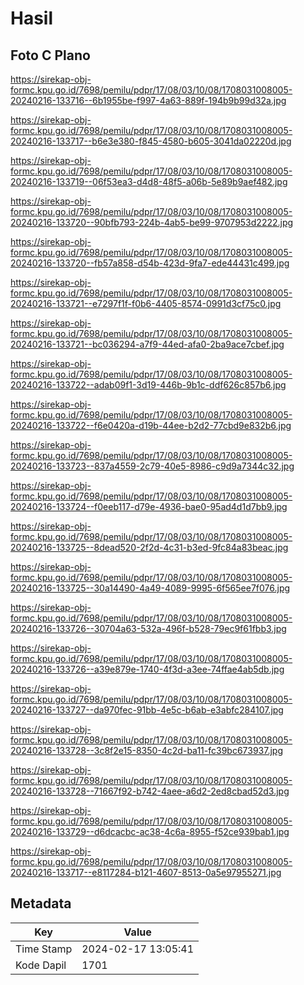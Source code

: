 # Hasil

## Foto C Plano

https://sirekap-obj-formc.kpu.go.id/7698/pemilu/pdpr/17/08/03/10/08/1708031008005-20240216-133716--6b1955be-f997-4a63-889f-194b9b99d32a.jpg

https://sirekap-obj-formc.kpu.go.id/7698/pemilu/pdpr/17/08/03/10/08/1708031008005-20240216-133717--b6e3e380-f845-4580-b605-3041da02220d.jpg

https://sirekap-obj-formc.kpu.go.id/7698/pemilu/pdpr/17/08/03/10/08/1708031008005-20240216-133719--06f53ea3-d4d8-48f5-a06b-5e89b9aef482.jpg

https://sirekap-obj-formc.kpu.go.id/7698/pemilu/pdpr/17/08/03/10/08/1708031008005-20240216-133720--90bfb793-224b-4ab5-be99-9707953d2222.jpg

https://sirekap-obj-formc.kpu.go.id/7698/pemilu/pdpr/17/08/03/10/08/1708031008005-20240216-133720--fb57a858-d54b-423d-9fa7-ede44431c499.jpg

https://sirekap-obj-formc.kpu.go.id/7698/pemilu/pdpr/17/08/03/10/08/1708031008005-20240216-133721--e7297f1f-f0b6-4405-8574-0991d3cf75c0.jpg

https://sirekap-obj-formc.kpu.go.id/7698/pemilu/pdpr/17/08/03/10/08/1708031008005-20240216-133721--bc036294-a7f9-44ed-afa0-2ba9ace7cbef.jpg

https://sirekap-obj-formc.kpu.go.id/7698/pemilu/pdpr/17/08/03/10/08/1708031008005-20240216-133722--adab09f1-3d19-446b-9b1c-ddf626c857b6.jpg

https://sirekap-obj-formc.kpu.go.id/7698/pemilu/pdpr/17/08/03/10/08/1708031008005-20240216-133722--f6e0420a-d19b-44ee-b2d2-77cbd9e832b6.jpg

https://sirekap-obj-formc.kpu.go.id/7698/pemilu/pdpr/17/08/03/10/08/1708031008005-20240216-133723--837a4559-2c79-40e5-8986-c9d9a7344c32.jpg

https://sirekap-obj-formc.kpu.go.id/7698/pemilu/pdpr/17/08/03/10/08/1708031008005-20240216-133724--f0eeb117-d79e-4936-bae0-95ad4d1d7bb9.jpg

https://sirekap-obj-formc.kpu.go.id/7698/pemilu/pdpr/17/08/03/10/08/1708031008005-20240216-133725--8dead520-2f2d-4c31-b3ed-9fc84a83beac.jpg

https://sirekap-obj-formc.kpu.go.id/7698/pemilu/pdpr/17/08/03/10/08/1708031008005-20240216-133725--30a14490-4a49-4089-9995-6f565ee7f076.jpg

https://sirekap-obj-formc.kpu.go.id/7698/pemilu/pdpr/17/08/03/10/08/1708031008005-20240216-133726--30704a63-532a-496f-b528-79ec9f61fbb3.jpg

https://sirekap-obj-formc.kpu.go.id/7698/pemilu/pdpr/17/08/03/10/08/1708031008005-20240216-133726--a39e879e-1740-4f3d-a3ee-74ffae4ab5db.jpg

https://sirekap-obj-formc.kpu.go.id/7698/pemilu/pdpr/17/08/03/10/08/1708031008005-20240216-133727--da970fec-91bb-4e5c-b6ab-e3abfc284107.jpg

https://sirekap-obj-formc.kpu.go.id/7698/pemilu/pdpr/17/08/03/10/08/1708031008005-20240216-133728--3c8f2e15-8350-4c2d-ba11-fc39bc673937.jpg

https://sirekap-obj-formc.kpu.go.id/7698/pemilu/pdpr/17/08/03/10/08/1708031008005-20240216-133728--71667f92-b742-4aee-a6d2-2ed8cbad52d3.jpg

https://sirekap-obj-formc.kpu.go.id/7698/pemilu/pdpr/17/08/03/10/08/1708031008005-20240216-133729--d6dcacbc-ac38-4c6a-8955-f52ce939bab1.jpg

https://sirekap-obj-formc.kpu.go.id/7698/pemilu/pdpr/17/08/03/10/08/1708031008005-20240216-133717--e8117284-b121-4607-8513-0a5e97955271.jpg


## Metadata

| Key        | Value               |
| ---------- | ------------------- |
| Time Stamp | 2024-02-17 13:05:41 |
| Kode Dapil | 1701                |



